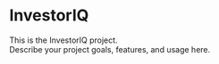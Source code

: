 # InvestorIQ

This is the InvestorIQ project.  
Describe your project goals, features, and usage here.